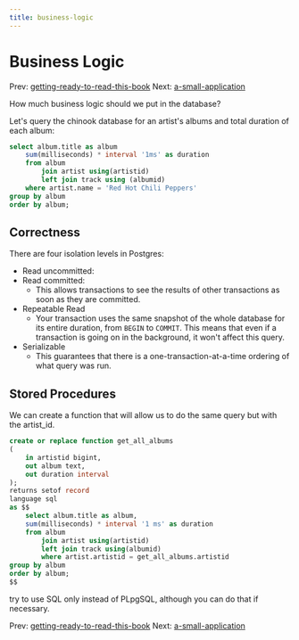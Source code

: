 ```yaml
---
title: business-logic
---
```




# Business Logic

Prev:
[getting-ready-to-read-this-book](getting-ready-to-read-this-book.md)
Next:
[a-small-application](a-small-application.md)

How much business logic should we put in the database?

Let's query the chinook database for an artist's albums and total
duration of each album:

```sql
select album.title as album
    sum(milliseconds) * interval '1ms' as duration
    from album
        join artist using(artistid)
        left join track using (albumid)
    where artist.name = 'Red Hot Chili Peppers'
group by album
order by album;
```

## Correctness

There are four isolation levels in Postgres:

- Read uncommitted:
- Read committed:
  - This allows transactions to see the results of other
    transactions as soon as they are committed.
- Repeatable Read
  - Your transaction uses the same snapshot of the whole database
    for its entire duration, from `BEGIN` to `COMMIT`. This means
    that even if a transaction is going on in the background, it
    won't affect this query.
- Serializable
  - This guarantees that there is a one-transaction-at-a-time
    ordering of what query was run.

## Stored Procedures

We can create a function that will allow us to do the same query but
with the artist_id.

```sql
create or replace function get_all_albums
(
    in artistid bigint,
    out album text,
    out duration interval
);
returns setof record
language sql
as $$
    select album.title as album,
    sum(milliseconds) * interval '1 ms' as duration
    from album
        join artist using(artistid)
        left join track using(albumid)
        where artist.artistid = get_all_albums.artistid
group by album
order by album;
$$
```

try to use SQL only instead of PLpgSQL, although you can do that if
necessary.

Prev:
[getting-ready-to-read-this-book](getting-ready-to-read-this-book.md)
Next:
[a-small-application](a-small-application.md)
